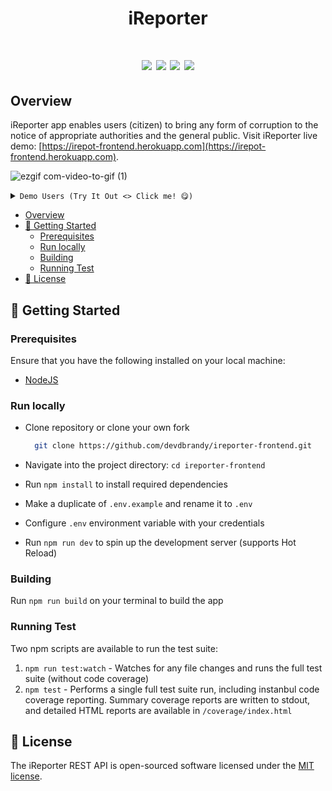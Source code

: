 <h1 align="center">iReporter<h1>

<p align="center">
  <a href="https://circleci.com/gh/devdbrandy/ireporter-frontend">
    <img src="https://circleci.com/gh/devdbrandy/ireporter-frontend.svg?style=svg"></a>
  <a href="https://codeclimate.com/github/devdbrandy/ireporter-frontend/maintainability"><img src="https://api.codeclimate.com/v1/badges/4ea779147d454d8fa543/maintainability" /></a>
  <a href="https://codeclimate.com/github/devdbrandy/ireporter-frontend/test_coverage"><img src="https://api.codeclimate.com/v1/badges/4ea779147d454d8fa543/test_coverage" /></a>
  <a href="https://opensource.org/licenses/MIT">
    <img src="https://img.shields.io/badge/License-MIT-brightgreen.svg"></a>
</p>

## Overview

iReporter app enables users (citizen) to bring any form of corruption to the notice of appropriate authorities and the general public. Visit iReporter live demo: [https://irepot-frontend.herokuapp.com](https://irepot-frontend.herokuapp.com).

![ezgif com-video-to-gif (1)](https://user-images.githubusercontent.com/30989030/56726768-54874180-6747-11e9-9014-6050c2ec003a.gif)

<details>
<summary><code>Demo Users (Try It Out <> Click me! 😋)</code></summary>

| Username  | Password | Access       |
|-----------|----------|--------------|
| `admin`   | `secret` | Admin Access |
| `user123` | `secret` | User Access  |
</details>

<!-- TOC depthFrom:2 -->

- [Overview](#overview)
- [:rocket: Getting Started](#1-rocket-getting-started)
  - [Prerequisites](#11-prerequisites)
  - [Run locally](#12-run-locally)
  - [Building](#13-building)
  - [Running Test](#14-running-test)
- [:pencil: License](#2-pencil-license)

<!-- /TOC -->

## :rocket: Getting Started

### Prerequisites

Ensure that you have the following installed on your local machine:

- [NodeJS](https://nodejs.org/en/download/)

### Run locally

- Clone repository or clone your own fork

  ```bash
    git clone https://github.com/devdbrandy/ireporter-frontend.git
  ```

- Navigate into the project directory: `cd ireporter-frontend`
- Run `npm install` to install required dependencies
- Make a duplicate of `.env.example` and rename it to `.env`
- Configure `.env` environment variable with your credentials
- Run `npm run dev` to spin up the development server (supports Hot Reload)

### Building

Run `npm run build` on your terminal to build the app

### Running Test

Two npm scripts are available to run the test suite:

1. `npm run test:watch` - Watches for any file changes and runs the full test suite (without code coverage)
2. `npm test` - Performs a single full test suite run, including instanbul code coverage reporting. Summary coverage reports are written to stdout, and detailed HTML reports are available in `/coverage/index.html`

## :pencil: License

The iReporter REST API is open-sourced software licensed under the [MIT license](https://opensource.org/licenses/MIT).
